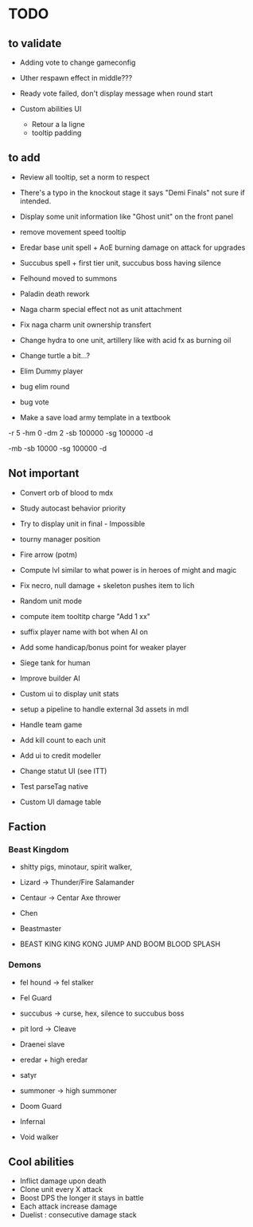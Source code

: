 # TODO

## to validate
- Adding vote to change gameconfig

- Uther respawn effect in middle???
- Ready vote failed, don't display message when round start

- Custom abilities UI
    - Retour a la ligne
    - tooltip padding

## to add
- Review all tooltip, set a norm to respect
- There's a typo in the knockout stage it says "Demi Finals" not sure if intended.
- Display some unit information like "Ghost unit" on the front panel
- remove movement speed tooltip

- Eredar base unit spell + AoE burning damage on attack for upgrades
- Succubus spell + first tier unit, succubus boss having silence
- Felhound moved to summons

- Paladin death rework
- Naga charm special effect not as unit attachment
- Fix naga charm unit ownership transfert
- Change hydra to one unit, artillery like with acid fx as burning oil
- Change turtle a bit...?

- Elim Dummy player
- bug elim round
- bug vote


- Make a save load army template in a textbook

-r 5 -hm 0 -dm 2 -sb 100000 -sg 100000 -d

-mb -sb 10000 -sg 100000 -d

## Not important

- Convert orb of blood to mdx
- Study autocast behavior priority
- Try to display unit in final - Impossible
- tourny manager position


- Fire arrow (potm)
- Compute lvl similar to what power is in heroes of might and magic
- Fix necro, null damage + skeleton pushes item to lich
- Random unit mode
- compute item tooltitp charge "Add 1 xx"
- suffix player name with bot when AI on
- Add some handicap/bonus point for weaker player
- Siege tank for human
- Improve builder AI
- Custom ui to display unit stats
- setup a pipeline to handle external 3d assets in mdl
- Handle team game
- Add kill count to each unit
- Add ui to credit modeller
- Change statut UI (see ITT)
- Test parseTag native
- Custom UI damage table



## Faction
### Beast Kingdom
- shitty pigs, minotaur, spirit walker,
- Lizard -> Thunder/Fire Salamander
- Centaur -> Centar Axe thrower

- Chen
- Beastmaster
- BEAST KING KING KONG JUMP AND BOOM BLOOD SPLASH

### Demons
- fel hound -> fel stalker
- Fel Guard
- succubus -> curse, hex, silence to succubus boss
- pit lord -> Cleave
- Draenei slave
- eredar + high eredar
- satyr
- summoner -> high summoner

- Doom Guard
- Infernal
- Void walker

## Cool abilities

- Inflict damage upon death
- Clone unit every X attack
- Boost DPS the longer it stays in battle
- Each attack increase damage
- Duelist : consecutive damage stack
